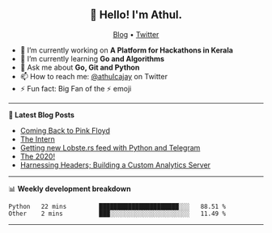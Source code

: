 <h2 align="center">👋 Hello! I'm Athul.</h2>
<p align="center">
  <a href="https://blog.athulcyriac.xyz">Blog</a> •
  <a href="https://twitter.com/athulcajay">Twitter</a>
</p>


- 🔭 I’m currently working on **A Platform for Hackathons in Kerala**
- 🌱 I’m currently learning **Go and Algorithms**
- 💬 Ask me about **Go, Git and Python**
- 📫 How to reach me: [@athulcajay](https://twitter.com/athulcajay) on Twitter
- ⚡ Fun fact: Big Fan of the :zap: emoji

-------

**📝 Latest Blog Posts**

<!-- BLOG-POST-LIST:START -->
- [Coming Back to Pink Floyd](https://blog.athulcyriac.xyz/blog/pink-floyd/)
- [The Intern](https://blog.athulcyriac.xyz/blog/frappe-internship/)
- [Getting new Lobste.rs feed with Python and Telegram](https://blog.athulcyriac.xyz/blog/lobsters_feed/)
- [The 2020!](https://blog.athulcyriac.xyz/blog/2020/)
- [Harnessing Headers; Building a Custom Analytics Server](https://blog.athulcyriac.xyz/blog/analytics_from_scratch/)
<!-- BLOG-POST-LIST:END -->

-------

📊 **Weekly development breakdown**
<!--START_SECTION:waka-->
```text
Python   22 mins         ██████████████████████░░░   88.51 % 
Other    2 mins          ███░░░░░░░░░░░░░░░░░░░░░░   11.49 % 
```
<!--END_SECTION:waka-->

-------

